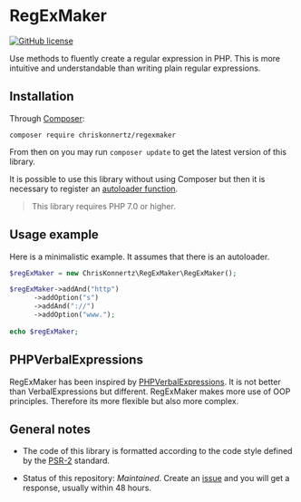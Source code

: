 # RegExMaker

[![GitHub license](https://img.shields.io/badge/license-MIT-blue.svg)](https://raw.githubusercontent.com/chriskonnertz/RegExMaker/master/LICENSE)

Use methods to fluently create a regular expression in PHP. 
This is more intuitive and understandable than writing plain regular expressions.

## Installation

Through [Composer](https://getcomposer.org/):

```
composer require chriskonnertz/regexmaker
```

From then on you may run `composer update` to get the latest version of this library.

It is possible to use this library without using Composer but then it is necessary to register an 
[autoloader function](https://github.com/php-fig/fig-standards/blob/master/accepted/PSR-0.md#example-implementation).

> This library requires PHP 7.0 or higher.

## Usage example

Here is a minimalistic example. It assumes that there is an autoloader.

```php
$regExMaker = new ChrisKonnertz\RegExMaker\RegExMaker();

$regExMaker->addAnd("http")
      ->addOption("s")
      ->addAnd("://")
      ->addOption("www.");
      
echo $regExMaker;
```

## PHPVerbalExpressions

RegExMaker has been inspired by [PHPVerbalExpressions](https://github.com/VerbalExpressions/PHPVerbalExpressions).
It is not better than VerbalExpressions but different. RegExMaker makes more use of OOP principles. 
Therefore its more flexible but also more complex.

## General notes

* The code of this library is formatted according to the code style defined by the 
[PSR-2](https://github.com/php-fig/fig-standards/blob/master/accepted/PSR-2-coding-style-guide.md) standard.

* Status of this repository: _Maintained_. Create an [issue](https://github.com/chriskonnertz/RegExMaker/issues) 
and you will get a response, usually within 48 hours.